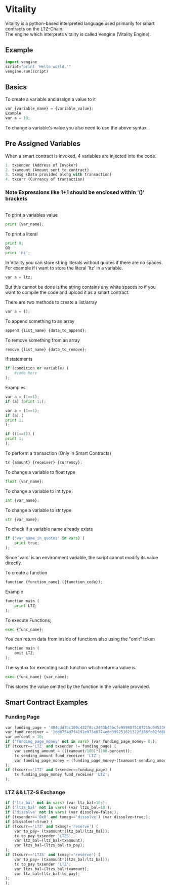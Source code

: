 # Vitality
Vitality is a python-based interpreted language used primarily for smart contracts on the LTZ-Chain.\
The engine which interprets vitality is called Vengine (Vitality Engine).
## Example
```python
import vengine
script="print 'Hello world.'"
vengine.run(script)
```
## Basics
To create a variable and assign a value to it
```python
var {variable_name} = {variable_value};
Example
var a = 10;
```
To change a variable's value  you also need to use the above syntax.
## Pre Assigned Variables
When a smart contract is invoked, 4 variables are injected into the code.
```python
1. txsender (Address of Invoker)
2. txamount (Amount sent to contract)
3. txmsg (Data provided along with transaction)
4. txcurr (Currency of transaction)
```
### Note Expressions like 1+1 should be enclosed within '()' brackets
\
To print a variables value
```python
print {var_name};
```
To print a literal
```python
print 0;
OR
print 'hi';
```
In Vitality you can store string literals without quotes if there are no spaces.\
For example if i want to store the literal 'ltz' in a variable.
```python
var a = ltz;
```
But this cannot be done is the string contains any white spaces ro if you want to compile the code and upload it as a smart contract.

There are two methods to create a list/array
```python
var a = ();
```
To append something to an array
```python
append {list_name} {data_to_append};
```
To remove something from an array
```python
remove {list_name} {data_to_remove};
```
If statements
```python
if (condition or variable) (
    #code here
);
```
Examples
```python
var a = (1==1);
if (a) (print 1;);
```
```python
var a = (1==1);
if (a) (
print 1;
);
```
```python
if ((1==1)) (
print 1;
);
```
To perform a transaction (Only in Smart Contracts)
```python
tx {amount} {receiver} {currency};
```
To change a variable to float type
```python
float {var_name};
```
To change a variable to int type
```python
int {var_name};
```
To change a variable to str type
```python
str {var_name};
```
To check if a variable name already exists
```python
if ('var_name_in_quotes' in vars) (
    print true;
);
```
Since 'vars' is an environment variable, the script cannot modify its value directly.

To create a function
```python
function {function_name} ({function_code});
```
Example
```python
function main (
    print LTZ;
);
```
To execute Functions;
```python
exec {func_name};
```
You can return data from inside of functions also using the "omit" token
```python
function main (
    omit LTZ;
);
```
The syntax for executing such function which return a value is
```python
exec {func_name} {var_name};
```
This stores the value omitted by the function in the variable provided.
## Smart Contract Examples
### Funding Page
```python
var funding_page = '404cdd7bc109c432f8cc2443b45bcfe95980f5107215c645236e577929ac3e52';
var fund_receiver = '1dd8754d7f4192e973e0774edd395251621322f386fc02fd6b267bf4ba982cc9';
var percent = 10;
if ('funding_page_money' not in vars) (var funding_page_money= 0;);
if (txcurr=='LTZ' and txsender != funding_page) (
    var sending_amount = ((txamount/100)*(100-percent));
    tx sending_amount fund_receiver 'LTZ';
    var funding_page_money = (funding_page_money+(txamount-sending_amount));
);
if (txcurr=='LTZ' and txsender==funding_page) (
    tx funding_page_money fund_receiver 'LTZ';
);
```
### LTZ && LTZ-S Exchange
```python
if ('ltz_bal' not in vars) (var ltz_bal=10;);
if ('ltzs_bal' not in vars) (var ltzs_bal=10;);
if ('dissolve' not in vars) (var dissolve=false;);
if (txsender=='0x0' and txmsg=='dissolve') (var dissolve=true;);
if (dissolve!=true) (
if (txcurr=='LTZ' and txmsg!='reserve') (
    var to_pay= (txamount*(ltz_bal/ltzs_bal));
    tx to_pay txsender 'LTZS';
    var ltz_bal=(ltz_bal+txamount);
    var ltzs_bal=(ltzs_bal-to_pay);
);
if (txcurr=='LTZS' and txmsg!='reserve') (
    var to_pay= (txamount*(ltzs_bal/ltz_bal));
    tx to_pay txsender 'LTZ';
    var ltzs_bal=(ltzs_bal+txamount);
    var ltz_bal=(ltz_bal-to_pay);
);
);
```